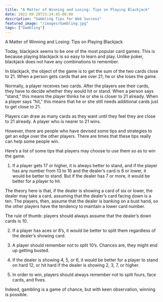 ```yaml
---
title: "A Matter of Winning and Losing: Tips on Playing Blackjack"
date: 2022-09-28T23:24:45-08:00
description: "Gambling Tips for Web Success"
featured_image: "/images/Gambling.jpg"
tags: ["Gambling"]
---
```


A Matter of Winning and Losing: Tips on Playing Blackjack

Today, blackjack seems to be one of the most popular card games. This is because playing blackjack is so easy to learn and play. Unlike poker, blackjack does not have any combinations to remember.

In blackjack, the object of the game is to get the sum of the two cards close to 21. When a person gets cards that are over 21, he or she loses the game.

Normally, a player receives two cards. After the players see their cards, they have to decide whether they would hit or stand. When a person says “stand,” this means the player thinks he or she is closer to 21 already. When a player says “hit,” this means that he or she still needs additional cards just to get close to 21.

Players can draw as many cards as they want until they feel they are close to 21 already. A player who is nearer to 21 wins.

However, there are people who have devised some tips and strategies to get an edge over the other players. There are times that these tips really can help some people win.

Here’s a list of some tips that players may choose to use them so as to win the game. 

1. If a player gets 17 or higher, it is always better to stand, and if the player has any number from 13 to 16 and the dealer’s card is 6 or lower, it would be better to stand. But if the dealer has 7 or more, it would be better for a player to hit.

The theory here is that, if the dealer is showing a card of six or lower, the dealer may take a card, assuming that the dealer’s card facing down is a ten. The players, then, assume that the dealer is banking on a bust hand, so the other players have the tendency to maintain a lower card number.

The rule of thumb: players should always assume that the dealer’s down cards is 10.

2. If a player has aces or 8’s, it would be better to split them regardless of the dealer’s showing card.

3. A player should remember not to split 10’s. Chances are, they might end up getting busted.

4. If the dealer is showing 4, 5, or 6, it would be better for a player to stand on hard 12, or hit hard if the dealer is showing 2, 3, 7, or higher.

5. In order to win, players should always remember not to split fours, face cards, and fives.

Indeed, gambling is a game of chance, but with keen observation, winning is possible.

